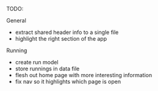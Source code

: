 TODO:

General
- extract shared header info to a single file
- highlight the right section of the app

Running 
- create run model
- store runnings in data file
- flesh out home page with more interesting information
- fix nav so it highlights which page is open

